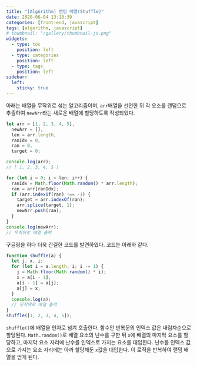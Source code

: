 ```yaml
---
title: "[Algorithm] 랜덤 배열(Shuffle)"
date: 2020-06-04 13:18:39
categories: [front-end, javascript]
tags: [algorithm, javascript]
# thumbnail: "/gallery/thumbnail-js.png"
widgets:
  - type: toc
    position: left
  - type: categories
    position: left
  - type: tags
    position: left
sidebar:
  left:
    sticky: true
---
```


아래는 배열을 무작위로 섞는 알고리즘이며, `arr`배열을 선언한 뒤 각 요소를 랜덤으로 추출하여 `newArr`라는 새로운 배열에 할당하도록 작성되었다.

<!-- more -->

```javascript
let arr = [1, 2, 3, 4, 5],
  newArr = [],
  len = arr.length,
  ranIdx = 0,
  ran = 0,
  target = 0;

console.log(arr);
// [ 1, 2, 3, 4, 5 ]

for (let i = 0; i < len; i++) {
  ranIdx = Math.floor(Math.random() * arr.length);
  ran = arr[ranIdx];
  if (arr.indexOf(ran) !== -1) {
    target = arr.indexOf(ran);
    arr.splice(target, 1);
    newArr.push(ran);
  }
}
console.log(newArr);
// 무작위로 배열 출력
```

구글링을 하다 더욱 간결한 코드를 발견하였다. 코드는 아래와 같다.

```javascript
function shuffle(a) {
  let j, x, i;
  for (let i = a.length; i; i -= 1) {
    j = Math.floor(Math.random() * i);
    x = a[i - 1];
    a[i - 1] = a[j];
    a[j] = x;
  }
  console.log(a);
  // 무작위로 배열 출력
}
shuffle([1, 2, 3, 4, 5]);
```

 `shuffle()`에 배열을 인자로 넘겨 호출한다. 함수안 반복문의 인덱스 값은 내림차순으로 할당된다. `Math.random()`로 배열 요소의 난수를 구한 뒤 `x`에 배열의 마지막 요소를 할당하고, 마지막 요소 자리에 난수를 인덱스로 가지는 요소를 대입한다. 난수를 인덱스 값으로 가지는 요소 자리에는 아까 할당해둔 `x`값을 대입한다. 이 로직을 반복하여 랜덤 배열을 얻게 된다.
